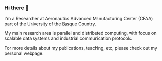 ### Hi there 👋

I'm a Researcher at Aeronautics Advanced Manufacturing Center (CFAA) part of the University of the Basque Country.

My main research area is parallel and distributed computing, with focus on scalable data systems and industrial communication protocols.

For more details about my publications, teaching, etc, please check out my personal webpage.

<!--
**endikatapia/endikatapia** is a ✨ _special_ ✨ repository because its `README.md` (this file) appears on your GitHub profile.

Here are some ideas to get you started:

- 🔭 I’m currently working on ...
- 🌱 I’m currently learning ...
- 👯 I’m looking to collaborate on ...
- 🤔 I’m looking for help with ...
- 💬 Ask me about ...
- 📫 How to reach me: ...
- 😄 Pronouns: ...
- ⚡ Fun fact: ...
-->

